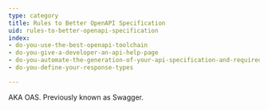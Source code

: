 ```yaml
---
type: category
title: Rules to Better OpenAPI Specification
uid: rules-to-better-openapi-specification
index:
- do-you-use-the-best-openapi-toolchain
- do-you-give-a-developer-an-api-help-page
- do-you-automate-the-generation-of-your-api-specification-and-required-clients
- do-you-define-your-response-types

---
```

<p>​​​​AKA&#160;OAS. Previously known as&#160;Swagger.<br></p>


